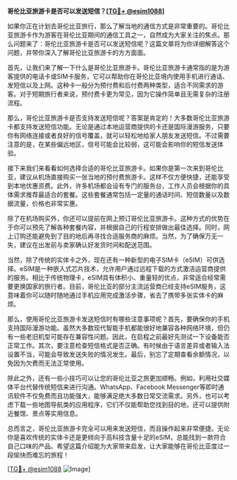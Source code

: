 **哥伦比亚旅游卡是否可以发送短信？[[TG💪+ @esim1088](https://t.me/s/esim1088)]**

如果你正在计划去哥伦比亚旅行，那么了解当地的通信方式是非常重要的。哥伦比亚旅游卡作为游客在哥伦比亚期间的通信工具之一，自然成为大家关注的焦点。那么问题来了：哥伦比亚旅游卡是否可以发送短信呢？这篇文章将为你详细解答这个问题，并带你深入了解哥伦比亚旅游卡的方方面面。

首先，让我们来了解一下什么是哥伦比亚旅游卡。哥伦比亚旅游卡通常指的是为游客提供的电话卡或SIM卡服务，它可以帮助你在哥伦比亚境内使用手机进行通话、发短信以及上网。这种卡一般分为预付费和后付费两种类型，适合不同需求的游客。对于短期旅行者来说，预付费卡更为常见，因为它操作简单且无需复杂的注册流程。

那么，哥伦比亚旅游卡是否支持发送短信呢？答案是肯定的！大多数哥伦比亚旅游卡都支持发送短信功能。无论是通过本地运营商提供的卡还是国际漫游服务，只要你有网络连接或者良好的信号覆盖，就可以轻松地给家人朋友发送短信。不过需要注意的是，在某些偏远地区，信号可能会比较弱，这可能会影响你的短信发送体验。

接下来我们来看看如何选择合适的哥伦比亚旅游卡。如果你是第一次来到哥伦比亚，建议从机场直接购买一张当地的预付费旅游卡。这样不仅方便快捷，还能享受到本地优惠资费。此外，许多机场都会设有专门的服务台，工作人员会根据你的具体需求推荐最适合的套餐。这些套餐通常包括一定量的通话时间、短信数量以及数据流量，价格也非常实惠。

除了在机场购买外，你还可以提前在网上预订哥伦比亚旅游卡。这种方式的优势在于你可以预先了解各种套餐内容，并根据自己的行程安排做出最佳选择。同时，网上订购还能避免到了目的地后再寻找合适服务商的麻烦。当然，为了确保万无一失，建议在出发前与卖家确认好发货时间和配送范围。

当然，除了传统的实体卡之外，现在还有一种新型的电子SIM卡（eSIM）可供选择。eSIM是一种嵌入式芯片技术，允许用户通过远程下载的方式激活运营商提供的服务。相比于传统物理卡，eSIM具有体积小、重量轻的优点，非常适合经常需要更换国家的旅行者。目前，哥伦比亚的部分主流运营商已经支持eSIM服务，这意味着你可以随时随地通过手机应用完成激活步骤，省去了携带多张实体卡的麻烦。

那么，使用哥伦比亚旅游卡发送短信时有哪些注意事项呢？首先，要确保你的手机支持国际漫游功能。虽然大多数现代智能手机都能很好地兼容各种网络环境，但仍有一些老旧机型可能存在兼容性问题。因此，在启程之前最好先测试一下设备能否正常工作。其次，要注意检查短信格式是否正确。有时候由于语言差异或者输入法设置不当，可能会导致发送失败的情况发生。最后，别忘了定期查看余额情况，以免因为欠费而无法正常使用。

除此之外，还有一些小技巧可以让您的哥伦比亚之旅更加顺畅。例如，利用社交媒体平台代替传统短信来进行沟通。WhatsApp、Facebook Messenger等即时通讯软件不仅免费而且功能强大，能够满足绝大多数日常交流需求。另外，也可以考虑下载一些地图导航类的应用程序，它们不仅能帮助您找到目的地，还可以提供附近餐馆、景点等实用信息。

总而言之，哥伦比亚旅游卡完全可以用来发送短信，而且操作起来非常便捷。无论你是喜欢传统的实体卡还是更倾向于高科技含量十足的eSIM，总能找到一款符合自己口味的产品。希望这篇介绍能为大家带来启发，让大家能够在哥伦比亚度过一段愉快而难忘的旅程！

[[TG💪+ @esim1088](https://t.me/s/esim1088) ![Image](https://i.postimg.cc/4NQfJmqS/Snipaste-2025-05-13-00-14-12.png)]